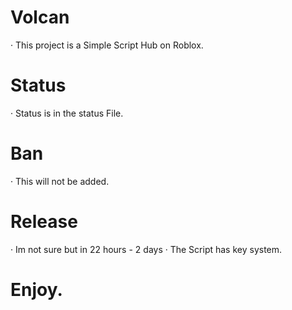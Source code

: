 # Volcan
· This project is a Simple Script Hub on Roblox.
# Status
· Status is in the status File.
# Ban
· This will not be added.
# Release
· Im not sure but in 22 hours - 2 days
· The Script has key system.
# Enjoy.

